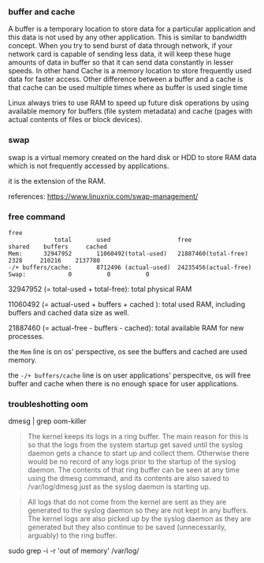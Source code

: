 ### buffer and cache

A buffer is a temporary location to store data for a particular application and this data is not used by any other application. This is similar to bandwidth concept. When you try to send burst of data through network, if your network card is capable of sending less data, it will keep these huge amounts of data in buffer so that it can send data constantly in lesser speeds. In other hand Cache is a memory location to store frequently used data for faster access. Other difference between a buffer and a cache is that cache can be used multiple times where as buffer is used single time

Linux always tries to use RAM to speed up future disk operations by using available memory for buffers (file system metadata) and cache (pages with actual contents of files or block devices).

### swap

swap is a virtual memory created on the hard disk or HDD to store RAM data which is not frequently accessed by applications.

it is the extension of the RAM.

references: https://www.linuxnix.com/swap-management/

### free command
```
free 
             total       used                   free                       shared    buffers     cached
Mem:      32947952       11060492(total-used)   21887460(total-free)       2328     210216    2137780
-/+ buffers/cache:       8712496 (actual-used)  24235456(actual-free)
Swap:            0          0          0

```

32947952 (= total-used + total-free): total physical RAM

11060492 (= actual-used + buffers + cached ): total used RAM, including buffers and cached data size as well.

21887460 (= actual-free - buffers - cached): total available RAM for new processes.


the `Mem` line is on os' perspective, os see the buffers and cached are used memory.

the `-/+ buffers/cache` line is on user applications' perspecitve, os will free buffer and cache when there is no enough space for user applications.


### troubleshotting oom

dmesg | grep oom-killer

> The kernel keeps its logs in a ring buffer. The main reason for this is so that the logs from the system startup get saved until the syslog daemon gets a chance to start up and collect them. Otherwise there would be no record of any logs prior to the startup of the syslog daemon. The contents of that ring buffer can be seen at any time using the dmesg command, and its contents are also saved to /var/log/dmesg just as the syslog daemon is starting up.

> All logs that do not come from the kernel are sent as they are generated to the syslog daemon so they are not kept in any buffers. The kernel logs are also picked up by the syslog daemon as they are generated but they also continue to be saved (unnecessarily, arguably) to the ring buffer.

sudo grep -i -r 'out of memory' /var/log/

